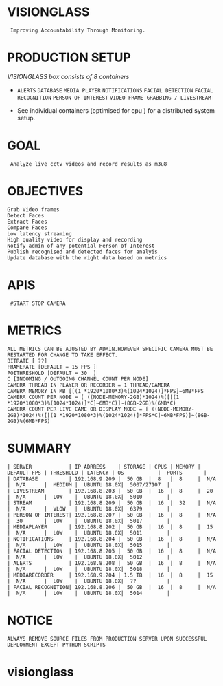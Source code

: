 # VISIONGLASS
```
 Improving Accountability Through Monitoring.
```
# PRODUCTION SETUP
*VISIONGLASS box consists of 8 containers*

   * `ALERTS`
    `DATABASE`
    `MEDIA PLAYER`
    `NOTIFICATIONS`
    `FACIAL DETECTION`
    `FACIAL RECOGNITION`
    `PERSON OF INTEREST`
    `VIDEO FRAME GRABBING / LIVESTREAM`
    
* See individual containers (optimised for cpu ) for a distributed system setup.
# GOAL
```
 Analyze live cctv videos and record results as m3u8 
```

# OBJECTIVES
```
Grab Video frames
Detect Faces
Extract Faces
Compare Faces
Low latency streaming
High quality video for display and recording
Notify admin of any potential Person of Interest
Publish recognised and detected faces for analyis
Update database with the right data based on metrics
```
# APIS
```
 #START STOP CAMERA
```
# METRICS
```
ALL METRICS CAN BE AJUSTED BY ADMIN.HOWEVER SPECIFIC CAMERA MUST BE RESTARTED FOR CHANGE TO TAKE EFFECT.
BITRATE [ ??]
FRAMERATE [DEFAULT = 15 FPS ]
POITHRESHOLD [DEFAULT = 30  ]
C [INCOMING / OUTGOING CHANNEL COUNT PER NODE]
CAMERA THREAD IN PLAYER OR RECORDER = 1 THREAD/CAMERA
CAMERA MEMORY IN MB [[(1 *1920*1080*3)%(1024*1024)]*FPS]~6MB*FPS
CAMERA COUNT PER NODE = [ ((NODE-MEMORY-2GB)*1024)%([[(1 *1920*1080*3)%(1024*1024)]*C]~6MB*C)]~(8GB-2GB)%(6MB*C)
CAMERA COUNT PER LIVE CAME OR DISPLAY NODE = [ ((NODE-MEMORY-2GB)*1024)%([[(1 *1920*1080*3)%(1024*1024)]*FPS*C]~6MB*FPS)]~(8GB-2GB)%(6MB*FPS)
```

# SUMMARY
```
| SERVER            | IP ADRRESS    | STORAGE | CPUS | MEMORY | DEFAULT FPS | THRESHOLD | LATENCY | OS           |  PORTS       |
| DATABASE          | 192.168.9.209 |  50 GB  |  8   |  8     |  N/A        |  N/A      |  MEDIUM |  UBUNTU 18.0X|  5007/27107  |
| LIVESTREAM        | 192.168.8.203 |  50 GB  |  16  |  8     |  20         |  N/A      |  LOW    |  UBUNTU 18.0X|  5010        | 
| STREAM            | 192.168.8.209 |  50 GB  |  16  |  32    |  N/A        |  N/A      |  VLOW   |  UBUNTU 18.0X|  6379        | 
| PERSON OF INTEREST| 192.168.8.207 |  50 GB  |  16  |  8     |  N/A        |  30       |  LOW    |  UBUNTU 18.0X|  5017        | 
| MEDIAPLAYER       | 192.168.8.202 |  50 GB  |  16  |  8     |  15         |  N/A      |  LOW    |  UBUNTU 18.0X|  5011        | 
| NOTIFICATIONS     | 192.168.8.204 |  50 GB  |  16  |  8     |  N/A        |  N/A      |  LOW    |  UBUNTU 18.0X|  5015        | 
| FACIAL DETECTION  | 192.168.8.205 |  50 GB  |  16  |  8     |  N/A        |  N/A      |  LOW    |  UBUNTU 18.0X|  5012        | 
| ALERTS            | 192.168.8.208 |  50 GB  |  16  |  8     |  N/A        |  N/A      |  LOW    |  UBUNTU 18.0X|  5018        | 
| MEDIARECORDER     | 192.168.9.204 | 1.5 TB  |  16  |  8     |  15         |  N/A      |  LOW    |  UBUNTU 18.0X|  ??          | 
| FACIAL RECOGNITION| 192.168.8.206 |  50 GB  |  16  |  8     |  N/A        |  N/A      |  LOW    |  UBUNTU 18.0X|  5014        | 
```

# NOTICE
```
ALWAYS REMOVE SOURCE FILES FROM PRODUCTION SERVER UPON SUCCESSFUL DEPLOYMENT EXCEPT PYTHON SCRIPTS
```
# visionglass
